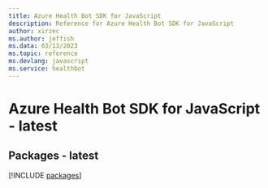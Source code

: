 ```yaml
---
title: Azure Health Bot SDK for JavaScript
description: Reference for Azure Health Bot SDK for JavaScript
author: xirzec
ms.author: jeffish
ms.data: 03/13/2023
ms.topic: reference
ms.devlang: javascript
ms.service: healthbot
---
```

# Azure Health Bot SDK for JavaScript - latest
## Packages - latest
[!INCLUDE [packages](health-bot-index.md)]